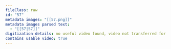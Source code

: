 ```yaml
---
fileClass: raw
id: "57"
metadata images: "[[57.png]]"
metadata images parsed text:
  - "[[57|57]]"
digitization details: no useful video found, video not transferred for parsing
contains usable video: true
---
```

